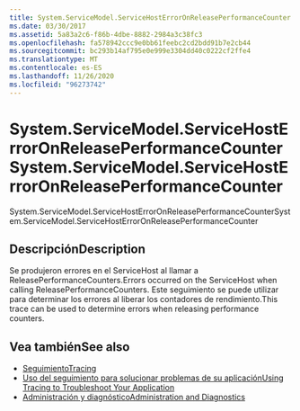```yaml
---
title: System.ServiceModel.ServiceHostErrorOnReleasePerformanceCounter
ms.date: 03/30/2017
ms.assetid: 5a83a2c6-f86b-4dbe-8882-2984a3c38fc3
ms.openlocfilehash: fa578942ccc9e0bb61feebc2cd2bdd91b7e2cb44
ms.sourcegitcommit: bc293b14af795e0e999e3304dd40c0222cf2ffe4
ms.translationtype: MT
ms.contentlocale: es-ES
ms.lasthandoff: 11/26/2020
ms.locfileid: "96273742"
---
```

# <a name="systemservicemodelservicehosterroronreleaseperformancecounter"></a><span data-ttu-id="732a9-102">System.ServiceModel.ServiceHostErrorOnReleasePerformanceCounter</span><span class="sxs-lookup"><span data-stu-id="732a9-102">System.ServiceModel.ServiceHostErrorOnReleasePerformanceCounter</span></span>

<span data-ttu-id="732a9-103">System.ServiceModel.ServiceHostErrorOnReleasePerformanceCounter</span><span class="sxs-lookup"><span data-stu-id="732a9-103">System.ServiceModel.ServiceHostErrorOnReleasePerformanceCounter</span></span>  
  
## <a name="description"></a><span data-ttu-id="732a9-104">Descripción</span><span class="sxs-lookup"><span data-stu-id="732a9-104">Description</span></span>  

 <span data-ttu-id="732a9-105">Se produjeron errores en el ServiceHost al llamar a ReleasePerformanceCounters.</span><span class="sxs-lookup"><span data-stu-id="732a9-105">Errors occurred on the ServiceHost when calling ReleasePerformanceCounters.</span></span> <span data-ttu-id="732a9-106">Este seguimiento se puede utilizar para determinar los errores al liberar los contadores de rendimiento.</span><span class="sxs-lookup"><span data-stu-id="732a9-106">This trace can be used to determine errors when releasing performance counters.</span></span>  
  
## <a name="see-also"></a><span data-ttu-id="732a9-107">Vea también</span><span class="sxs-lookup"><span data-stu-id="732a9-107">See also</span></span>

- [<span data-ttu-id="732a9-108">Seguimiento</span><span class="sxs-lookup"><span data-stu-id="732a9-108">Tracing</span></span>](index.md)
- [<span data-ttu-id="732a9-109">Uso del seguimiento para solucionar problemas de su aplicación</span><span class="sxs-lookup"><span data-stu-id="732a9-109">Using Tracing to Troubleshoot Your Application</span></span>](using-tracing-to-troubleshoot-your-application.md)
- [<span data-ttu-id="732a9-110">Administración y diagnóstico</span><span class="sxs-lookup"><span data-stu-id="732a9-110">Administration and Diagnostics</span></span>](../index.md)
